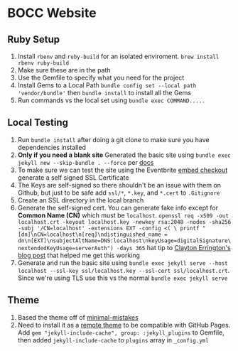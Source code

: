 # BOCC Website

## Ruby Setup
1. Install ``rbenv`` and ``ruby-build`` for an isolated enviroment. ``brew install rbenv ruby-build``
1. Make sure these are in the path 
1. Use the Gemfile to specify what you need for the project 
1. Install Gems to a Local Path ``bundle config set --local path 'vendor/bundle'`` then ``bundle install`` to install all the Gems
1. Run commands vs the local set using ``bundle exec COMMAND.....``


## Local Testing

1. Run ``bundle install`` after doing a git clone to make sure you have dependencies installed 
1. **Only if you need a blank site** Generated the basic site using ``bundle exec jekyll new --skip-bundle . --force`` per [docs](https://docs.github.com/en/pages/setting-up-a-github-pages-site-with-jekyll/creating-a-github-pages-site-with-jekyll)
1. To make sure we can test the site using the Eventbrite [embed checkout](https://www.eventbrite.com/help/en-us/articles/347218/how-to-sell-eventbrite-tickets-on-your-website-through-an-embedded-checkout/) generate a self signed SSL Certificate
  1. The Keys are self-signed so there shouldn't be an issue with them on Github, but just to be safe add ``ssl/*``, ``*.key``, and ``*.cert`` to ``.Gitignore``
  1. Create an SSL directory in the local branch
  1. Generate the self-signed cert. You can generate fake info except for **Common Name (CN)** which must be ``localhost``. ``openssl req -x509 -out localhost.crt -keyout localhost.key -newkey rsa:2048 -nodes -sha256 -subj '/CN=localhost' -extensions EXT -config <( \
   printf "[dn]\nCN=localhost\n[req]\ndistinguished_name = dn\n[EXT]\nsubjectAltName=DNS:localhost\nkeyUsage=digitalSignature\nextendedKeyUsage=serverAuth") -days 365`` hat tip to [Clayton Errington's blog post](https://claytonerrington.com/blog/securing-jekyll-with-ssl-locally/) that helped me get this working
1. Generate and run the basic site using ``bundle exec jekyll serve --host localhost --ssl-key ssl/localhost.key --ssl-cert ssl/localhost.crt``. Since we're using TLS use this vs the normal ``bundle exec jekyll serve``


## Theme 
1. Based the theme off of [minimal-mistakes](https://github.com/mmistakes/minimal-mistakes)
1. Need to install it as a [remote theme](https://mmistakes.github.io/minimal-mistakes/docs/quick-start-guide/) 
to be compatible with GitHub Pages. Add ``gem "jekyll-include-cache", group: :jekyll_plugins`` to Gemfile, then added ``jekyll-include-cache`` to ``plugins`` array in ``_config.yml``
